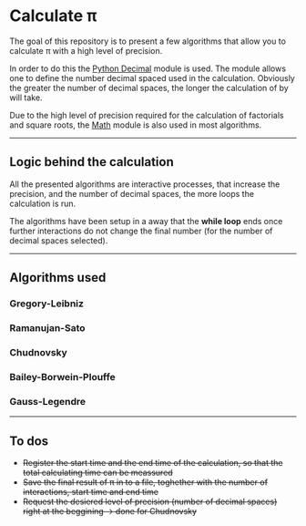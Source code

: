 # Calculate π

The goal of this repository is to present a few algorithms that allow you to calculate π with a high level of precision. 

In order to do this the [Python Decimal](https://docs.python.org/3/library/decimal.html) module is used. The module allows one to define the number decimal spaced used in the calculation. Obviously the greater the number of decimal spaces, the longer the calculation of by will take.

Due to the high level of precision required for the calculation of factorials and square roots, the [Math](https://docs.python.org/3/library/math.html) module is also used in most algorithms.

---
## Logic behind the calculation

All the presented algorithms are interactive processes, that increase the precision, and the number of decimal spaces, the more loops the calculation is run. 

The algorithms have been setup in a away that the **while loop** ends once further interactions do not change the final number (for the number of decimal spaces selected).

---
## Algorithms used

### Gregory-Leibniz
### Ramanujan-Sato
### Chudnovsky
### Bailey-Borwein-Plouffe
### Gauss-Legendre

---

## To dos

* ~~Register the start time and the end time of the calculation, so that the total calculating time can be meassured~~
* ~~Save the final result of π in to a file, toghether with the number of interactions, start time and end time~~
* ~~Request the desiered level of precision (number of decimal spaces) right at the beggining -> done for Chudnovsky~~ 
